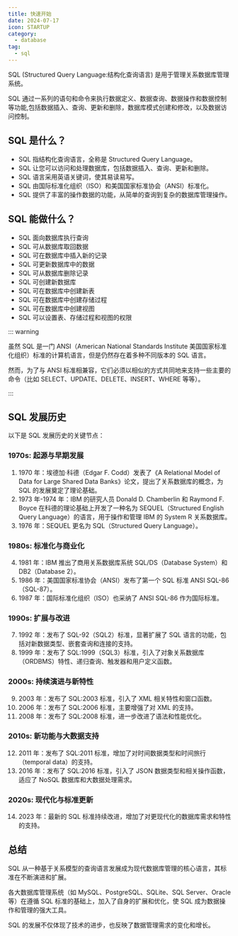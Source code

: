 ```yaml
---
title: 快速开始
date: 2024-07-17
icon: STARTUP
category:
  - database
tag:
  - sql
---
```


SQL (Structured Query Language:结构化查询语言) 是用于管理关系数据库管理系统。

SQL 通过一系列的语句和命令来执行数据定义、数据查询、数据操作和数据控制等功能,包括数据插入、查询、更新和删除，数据库模式创建和修改，以及数据访问控制。

## SQL 是什么？

- SQL 指结构化查询语言，全称是 Structured Query Language。
- SQL 让您可以访问和处理数据库，包括数据插入、查询、更新和删除。
- SQL 语言采用英语关键词，使其易读易写。
- SQL 由国际标准化组织（ISO）和美国国家标准协会（ANSI）标准化。
- SQL 提供了丰富的操作数据的功能，从简单的查询到复杂的数据库管理操作。

## SQL 能做什么？

- SQL 面向数据库执行查询
- SQL 可从数据库取回数据
- SQL 可在数据库中插入新的记录
- SQL 可更新数据库中的数据
- SQL 可从数据库删除记录
- SQL 可创建新数据库
- SQL 可在数据库中创建新表
- SQL 可在数据库中创建存储过程
- SQL 可在数据库中创建视图
- SQL 可以设置表、存储过程和视图的权限

::: warning

虽然 SQL 是一门 ANSI（American National Standards Institute 美国国家标准化组织）标准的计算机语言，但是仍然存在着多种不同版本的 SQL 语言。

然而，为了与 ANSI 标准相兼容，它们必须以相似的方式共同地来支持一些主要的命令（比如 SELECT、UPDATE、DELETE、INSERT、WHERE 等等）。

:::

## SQL 发展历史

以下是 SQL 发展历史的关键节点：

### 1970s: 起源与早期发展

1. 1970 年：埃德加·科德（Edgar F. Codd）发表了《A Relational Model of Data for Large Shared Data Banks》论文，提出了关系数据库的概念，为 SQL 的发展奠定了理论基础。
2. 1973 年-1974 年：IBM 的研究人员 Donald D. Chamberlin 和 Raymond F. Boyce 在科德的理论基础上开发了一种名为 SEQUEL（Structured English Query Language）的语言，用于操作和管理 IBM 的 System R 关系数据库。
3. 1976 年：SEQUEL 更名为 SQL（Structured Query Language）。

### 1980s: 标准化与商业化

4. 1981 年：IBM 推出了商用关系数据库系统 SQL/DS（Database System）和 DB2（Database 2）。
5. 1986 年：美国国家标准协会（ANSI）发布了第一个 SQL 标准 ANSI SQL-86（SQL-87）。
6. 1987 年：国际标准化组织（ISO）也采纳了 ANSI SQL-86 作为国际标准。

### 1990s: 扩展与改进

7. 1992 年：发布了 SQL-92（SQL2）标准，显著扩展了 SQL 语言的功能，包括对新数据类型、嵌套查询和连接的支持。
8. 1999 年：发布了 SQL:1999（SQL3）标准，引入了对象关系数据库（ORDBMS）特性、递归查询、触发器和用户定义函数。

### 2000s: 持续演进与新特性

9. 2003 年：发布了 SQL:2003 标准，引入了 XML 相关特性和窗口函数。
10. 2006 年：发布了 SQL:2006 标准，主要增强了对 XML 的支持。
11. 2008 年：发布了 SQL:2008 标准，进一步改进了语法和性能优化。

### 2010s: 新功能与大数据支持

12. 2011 年：发布了 SQL:2011 标准，增加了对时间数据类型和时间旅行（temporal data）的支持。
13. 2016 年：发布了 SQL:2016 标准，引入了 JSON 数据类型和相关操作函数，适应了 NoSQL 数据库和大数据处理需求。

### 2020s: 现代化与标准更新

14. 2023 年：最新的 SQL 标准持续改进，增加了对更现代化的数据库需求和特性的支持。

## 总结

SQL 从一种基于关系模型的查询语言发展成为现代数据库管理的核心语言，其标准在不断演进和扩展。

各大数据库管理系统（如 MySQL、PostgreSQL、SQLite、SQL Server、Oracle 等）在遵循 SQL 标准的基础上，加入了自身的扩展和优化，使 SQL 成为数据操作和管理的强大工具。

SQL 的发展不仅体现了技术的进步，也反映了数据管理需求的变化和增长。
